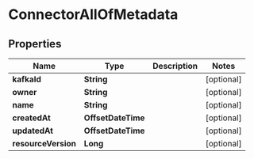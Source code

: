 

# ConnectorAllOfMetadata


## Properties

Name | Type | Description | Notes
------------ | ------------- | ------------- | -------------
**kafkaId** | **String** |  |  [optional]
**owner** | **String** |  |  [optional]
**name** | **String** |  |  [optional]
**createdAt** | **OffsetDateTime** |  |  [optional]
**updatedAt** | **OffsetDateTime** |  |  [optional]
**resourceVersion** | **Long** |  |  [optional]



